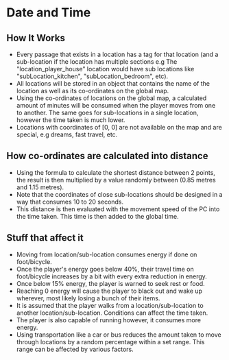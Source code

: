 # Date and Time

## How It Works

- Every passage that exists in a location has a tag for that location (and a sub-location if the location has multiple sections e.g The "location_player_house" location would have sub locations like "subLocation_kitchen", "subLocation_bedroom", etc).
- All locations will be stored in an object that contains the name of the location as well as its co-ordinates on the global map.
- Using the co-ordinates of locations on the global map, a calculated amount of minutes will be consumed when the player moves from one to another. The same goes for sub-locations in a single location, however the time taken is much lower.
- Locations with coordinates of [0, 0] are not available on the map and are special, e.g dreams, fast travel, etc.

## How co-ordinates are calculated into distance

- Using the formula to calculate the shortest distance between 2 points, the result is then multiplied by a value randomly between (0.85 metres and 1.15 metres).
- Note that the coordinates of close sub-locations should be designed in a way that consumes 10 to 20 seconds.
- This distance is then evaluated with the movement speed of the PC into the time taken. This time is then added to the global time.

## Stuff that affect it

- Moving from location/sub-location consumes energy if done on foot/bicycle.
- Once the player's energy goes below 40%, their travel time on foot/bicycle increases by a bit with every extra reduction in energy.
- Once below 15% energy, the player is warned to seek rest or food.
- Reaching 0 energy will cause the player to black out and wake up wherever, most likely losing a bunch of their items.
- It is assumed that the player walks from a location/sub-location to another location/sub-location. Conditions can affect the time taken.
- The player is also capable of running however, it consumes more energy.
- Using transportation like a car or bus reduces the amount taken to move through locations by a random percentage within a set range. This range can be affected by various factors.
